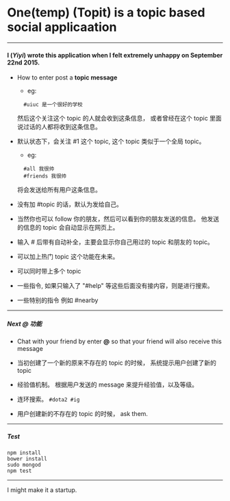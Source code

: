 # One(temp) (Topit) is a topic based social applicaation
---
#### I (*Yiyi*) wrote this application when I felt extremely unhappy on September 22nd 2015.

* How to enter post a **topic message**  
  * eg:
  ```
    #uiuc 是一个很好的学校
  ```
    然后这个关注这个 topic 的人就会收到这条信息， 或者曾经在这个 topic 里面说过话的人都将收到这条信息。

* 默认状态下，会关注 #1 这个 topic, 这个 topic 类似于一个全局 topic。
  * eg:
  ```
    #all 我很帅
    #friends 我很帅
  ```
  将会发送给所有用户这条信息。

* 没有加 #topic 的话，默认为发给自己。

* 当然你也可以 follow 你的朋友，然后可以看到你的朋友发送的信息。 他发送的信息的 topic 会自动显示在网页上。

* 输入 # 后带有自动补全，主要会显示你自己用过的 topic 和朋友的 topic。  

* 可以加上热门 topic 这个功能在未来。

* 可以同时带上多个 topic

* 一些指令, 如果只输入了 "#help" 等这些后面没有接内容，则是进行搜索。

* 一些特别的指令 例如 #nearby
---
##### Next @ 功能

* Chat with your friend by enter **@** so that your friend will also receive this message

* 当初创建了一个新的原来不存在的 topic 的时候， 系统提示用户创建了新的 topic  

* 经验值机制。 根据用户发送的 message 来提升经验值，以及等级。

* 连环搜索。 ```#dota2 #ig```

* 用户创建新的不存在的 topic 的时候， ask them.
---
##### Test
```
npm install
bower install
sudo mongod
npm test
```
---
I might make it a startup.
